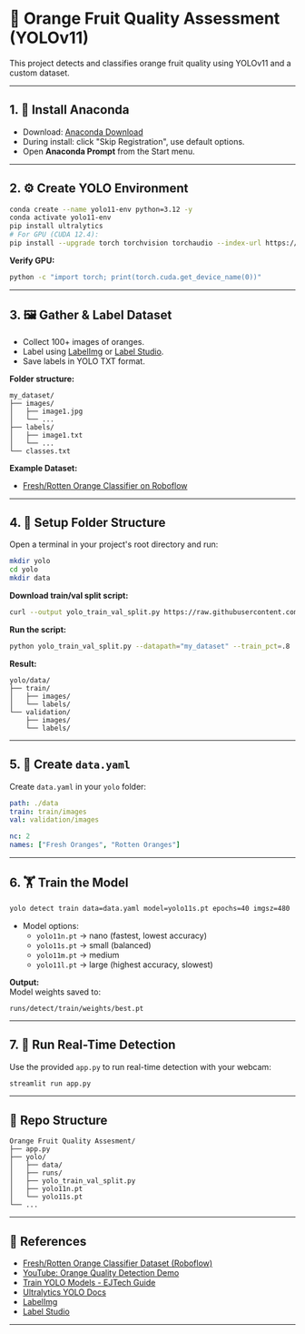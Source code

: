 # 🍊 Orange Fruit Quality Assessment (YOLOv11)

This project detects and classifies orange fruit quality using YOLOv11 and a custom dataset.

---

## 1. 🧪 Install Anaconda

- Download: [Anaconda Download](https://anaconda.com/download)
- During install: click "Skip Registration", use default options.
- Open **Anaconda Prompt** from the Start menu.

---

## 2. ⚙️ Create YOLO Environment

```bash
conda create --name yolo11-env python=3.12 -y
conda activate yolo11-env
pip install ultralytics
# For GPU (CUDA 12.4):
pip install --upgrade torch torchvision torchaudio --index-url https://download.pytorch.org/whl/cu124
```

**Verify GPU:**
```bash
python -c "import torch; print(torch.cuda.get_device_name(0))"
```

---

## 3. 🖼 Gather & Label Dataset

- Collect 100+ images of oranges.
- Label using [LabelImg](https://github.com/tzutalin/labelImg) or [Label Studio](https://labelstud.io/).
- Save labels in YOLO TXT format.

**Folder structure:**
```
my_dataset/
├── images/
│   ├── image1.jpg
│   └── ...
├── labels/
│   ├── image1.txt
│   └── ...
└── classes.txt
```
**Example Dataset:**  
- [Fresh/Rotten Orange Classifier on Roboflow](https://universe.roboflow.com/neha-chandekar-yxsnl/fresh-rotten-orange-classifier/)

---

## 4. 📁 Setup Folder Structure

Open a terminal in your project's root directory and run:

```bash
mkdir yolo
cd yolo
mkdir data
```

**Download train/val split script:**
```bash
curl --output yolo_train_val_split.py https://raw.githubusercontent.com/EdjeElectronics/Train-and-Deploy-YOLO-Models/refs/heads/main/utils/train_val_split.py
```

**Run the script:**
```bash
python yolo_train_val_split.py --datapath="my_dataset" --train_pct=.8
```

**Result:**
```
yolo/data/
├── train/
│   ├── images/
│   └── labels/
└── validation/
    ├── images/
    └── labels/
```

---

## 5. 📝 Create `data.yaml`

Create `data.yaml` in your `yolo` folder:

```yaml
path: ./data
train: train/images
val: validation/images

nc: 2
names: ["Fresh Oranges", "Rotten Oranges"]
```

---

## 6. 🏋️ Train the Model

```bash
yolo detect train data=data.yaml model=yolo11s.pt epochs=40 imgsz=480
```

- Model options:  
  - `yolo11n.pt` → nano (fastest, lowest accuracy)  
  - `yolo11s.pt` → small (balanced)  
  - `yolo11m.pt` → medium  
  - `yolo11l.pt` → large (highest accuracy, slowest)

**Output:**  
Model weights saved to:  
```
runs/detect/train/weights/best.pt
```

---

## 7. 🚀 Run Real-Time Detection

Use the provided `app.py` to run real-time detection with your webcam:

```bash
streamlit run app.py
```

---

## 📂 Repo Structure

```
Orange Fruit Quality Assesment/
├── app.py
├── yolo/
│   ├── data/
│   ├── runs/
│   ├── yolo_train_val_split.py
│   ├── yolo11n.pt
│   └── yolo11s.pt
└── ...
```

---

## 📌 References

- [Fresh/Rotten Orange Classifier Dataset (Roboflow)](https://universe.roboflow.com/neha-chandekar-yxsnl/fresh-rotten-orange-classifier/)
- [YouTube: Orange Quality Detection Demo](https://www.youtube.com/watch?v=r0RspiLG260)
- [Train YOLO Models - EJTech Guide](https://www.ejtech.io/learn/train-yolo-models)
- [Ultralytics YOLO Docs](https://docs.ultralytics.com/)
- [LabelImg](https://github.com/tzutalin/labelImg)
- [Label Studio](https://labelstud.io/)

---
